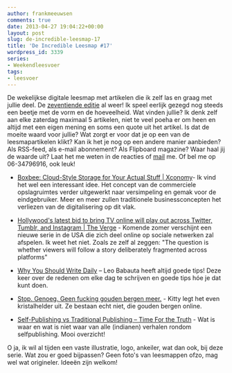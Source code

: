 ```yaml
---
author: frankmeeuwsen
comments: true
date: 2013-04-27 19:04:22+00:00
layout: post
slug: de-incredible-leesmap-17
title: 'De Incredible Leesmap #17'
wordpress_id: 3339
series:
- Weekendleesvoer
tags:
- leesvoer
---
```


De wekelijkse digitale leesmap met artikelen die ik zelf las en graag met jullie deel. De [zeventiende editie](http://incredibleadventure.nl/tag/leesvoer/) al weer! Ik speel eerlijk gezegd nog steeds een beetje met de vorm en de hoeveelheid. Wat vinden jullie? Ik denk zelf aan elke zaterdag maximaal 5 artikelen, niet te veel poeha er om heen en altijd met een eigen mening en soms een quote uit het artikel. Is dat de moeite waard voor jullie? Wat zorgt er voor dat je op een van de leesmapartikelen klikt?
Kan ik het je nog op een andere manier aanbieden? Als RSS-feed, als e-mail abonnement? Als Flipboard magazine? Waar haal jij de waarde uit? Laat het me weten in de reacties of [mail](mailto:frank@incredibleadventure.nl) me. Of bel me op 06-34796916, ook leuk!







  * [Boxbee: Cloud-Style Storage for Your Actual Stuff | Xconomy](http://www.xconomy.com/san-francisco/2013/03/28/boxbee-cloud-style-storage-for-your-actual-stuff/)- Ik vind het wel een interessant idee. Het concept van de commerciele opslagruimtes verder uitgewerkt naar versimpeling en gemak voor de eindgebruiker. Meer en meer zullen traditionele businessconcepten het verliezen van de digitalisering op dit vlak.


  * [Hollywood's latest bid to bring TV online will play out across Twitter, Tumblr, and Instagram | The Verge](http://mobile.theverge.com/2013/4/26/4270724/hollywoods-latest-bid-to-bring-tv-online-will-play-out-across-twitter) - Komende zomer verschijnt een nieuwe serie in de USA die zich deel online op sociale netwerken zal afspelen. Ik weet het niet. Zoals ze zelf al zeggen: "The question is whether viewers will follow a story deliberately fragmented across platforms"


  * [Why You Should Write Daily](http://zenhabits.net/write-daily/) – Leo Babauta heeft altijd goede tips! Deze keer over de redenen om elke dag te schrijven en goede tips hóe je dat kunt doen.


  * [Stop. Genoeg. Geen fucking gouden bergen meer.](http://www.deblogacademie.nl/stop-genoeg-geen-fucking-gouden-bergen-meer/) - Kitty legt het even kristalhelder uit. Ze bestaan echt niet, die gouden bergen online.


  * [Self-Publishing vs Traditional Publishing – Time For the Truth](http://www.futurebook.net/content/self-publishing-vs-traditional-publishing-%E2%80%93-time-truth) - Wat is waar en wat is niet waar van alle (indianen) verhalen rondom selfpublishing. Mooi overzicht!





O ja, ik wil al tijden een vaste illustratie, logo, ankeiler, wat dan ook, bij deze serie. Wat zou er goed bijpassen? Geen foto's van leesmappen ofzo, mag wel wat origineler. Ideeën zijn welkom!
